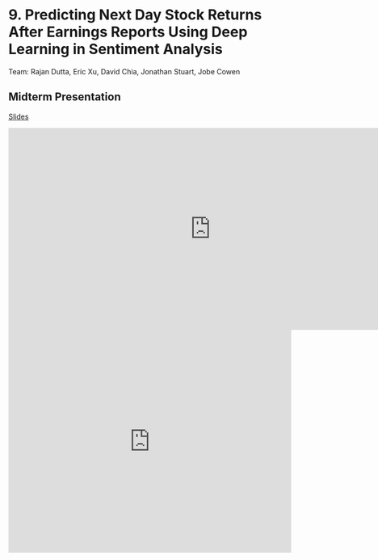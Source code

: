 # 9. Predicting Next Day Stock Returns After Earnings Reports Using Deep Learning in Sentiment Analysis

Team: Rajan Dutta, Eric Xu, David Chia, Jonathan Stuart, Jobe Cowen

## Midterm Presentation

[Slides](../midterm/9.pdf)

<center><iframe src="http://docs.google.com/gview?url=http://courses.d2l.ai/berkeley-stat-157/projects/midterm/9.pdf&embedded=true"
    style="width:800px; height:400px;" frameborder="0"></iframe></center>

<center><iframe width="560" height="441" src="https://www.youtube.com/embed/86w9d2g7VQk" frameborder="0" allowfullscreen></iframe></center>
